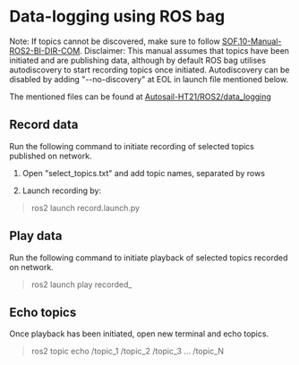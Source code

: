 # Data-logging using ROS bag

Note: If topics cannot be discovered, make sure to follow [SOF.10-Manual-ROS2-BI-DIR-COM](https://github.com/AutoSail-MDH/AutoSail-HT21/Documentation/Manual/SOF.10-Manual-ROS2-BI-DIR-COM.md).
Disclaimer: This manual assumes that topics have been initiated and are publishing data, although by default ROS bag utilises autodiscovery to start recording topics once initiated. Autodiscovery can be disabled by adding "--no-discovery" at EOL in launch file mentioned below.

The mentioned files can be found at [Autosail-HT21/ROS2/data_logging](https://github.com/AutoSail-MDH/AutoSail-HT21/ROS2/data_logging)

## Record data

Run the following command to initiate recording of selected topics published on network.

1. Open "select_topics.txt" and add topic names, separated by rows

2. Launch recording by:

> ros2 launch record.launch.py

## Play data

Run the following command to initiate playback of selected topics recorded on network.

> ros2 launch play recorded_<timestamp>

## Echo topics

Once playback has been initiated, open new terminal and echo topics.

> ros2 topic echo /topic_1 /topic_2 /topic_3 ... /topic_N

